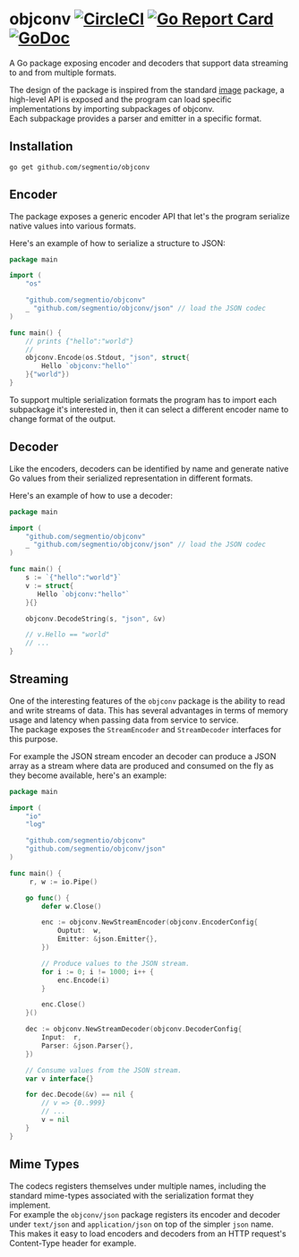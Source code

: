 objconv [![CircleCI](https://circleci.com/gh/segmentio/objconv.svg?style=shield)](https://circleci.com/gh/segmentio/objconv) [![Go Report Card](https://goreportcard.com/badge/github.com/segmentio/objconv)](https://goreportcard.com/report/github.com/segmentio/objconv) [![GoDoc](https://godoc.org/github.com/segmentio/objconv?status.svg)](https://godoc.org/github.com/segmentio/objconv)
=======

A Go package exposing encoder and decoders that support data streaming to and
from multiple formats.

The design of the package is inspired from the standard [image](https://golang.org/pkg/image/)
package, a high-level API is exposed and the program can load specific
implementations by importing subpackages of objconv.  
Each subpackage provides a parser and emitter in a specific format.

Installation
------------

```shell
go get github.com/segmentio/objconv
```

Encoder
-------

The package exposes a generic encoder API that let's the program serialize
native values into various formats.

Here's an example of how to serialize a structure to JSON:
```go
package main

import (
    "os"

    "github.com/segmentio/objconv"
    _ "github.com/segmentio/objconv/json" // load the JSON codec
)

func main() {
    // prints {"hello":"world"}
    //
    objconv.Encode(os.Stdout, "json", struct{
        Hello `objconv:"hello"`
    }{"world"})
}
```

To support multiple serialization formats the program has to import each
subpackage it's interested in, then it can select a different encoder name to
change format of the output.

Decoder
-------

Like the encoders, decoders can be identified by name and generate native Go
values from their serialized representation in different formats.

Here's an example of how to use a decoder:
```go
package main

import (
    "github.com/segmentio/objconv"
    _ "github.com/segmentio/objconv/json" // load the JSON codec
)

func main() {
    s := `{"hello":"world"}`
    v := struct{
       Hello `objconv:"hello"`
    }{}

    objconv.DecodeString(s, "json", &v)

    // v.Hello == "world"
    // ...
}
```

Streaming
---------

One of the interesting features of the `objconv` package is the ability to read
and write streams of data. This has several advantages in terms of memory usage
and latency when passing data from service to service.  
The package exposes the `StreamEncoder` and `StreamDecoder` interfaces for this
purpose.

For example the JSON stream encoder an decoder can produce a JSON array as a
stream where data are produced and consumed on the fly as they become available,
here's an example:
```go
package main

import (
    "io"
    "log"

    "github.com/segmentio/objconv"
    "github.com/segmentio/objconv/json"
)

func main() {
     r, w := io.Pipe()

    go func() {
        defer w.Close()

        enc := objconv.NewStreamEncoder(objconv.EncoderConfig{
            Ouptut:  w,
            Emitter: &json.Emitter{},
        })

        // Produce values to the JSON stream.
        for i := 0; i != 1000; i++ {
            enc.Encode(i)
        }

        enc.Close()
    }()

    dec := objconv.NewStreamDecoder(objconv.DecoderConfig{
        Input:  r,
        Parser: &json.Parser{},
    })

    // Consume values from the JSON stream.
    var v interface{}

    for dec.Decode(&v) == nil {
        // v => {0..999}
        // ...
        v = nil
    }
}
```

Mime Types
----------

The codecs registers themselves under multiple names, including the standard
mime-types associated with the serialization format they implement.  
For example the `objconv/json` package registers its encoder and decoder under
`text/json` and `application/json` on top of the simpler `json` name.  
This makes it easy to load encoders and decoders from an HTTP request's
Content-Type header for example.

